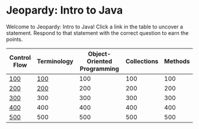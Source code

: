 # Jeopardy: Intro to Java

Welcome to Jeopardy: Intro to Java! Click a link in the table to uncover
a statement. Respond to that statement with the correct question to earn the
points.

| Control Flow | Terminology | Object-Oriented Programming | Collections | Methods |
| ------------ | ----------- | --------------------------- | ----------- | ------- |
| [100][1]     | [100][6]    | 100                         | 100         | 100     |
| [200][2]     | [200][7]    | 200                         | 200         | 200     |
| [300][3]     | 300         | 300                         | 300         | 300     |
| [400][4]     | 400         | 400                         | 400         | 400     |
| [500][5]     | 500         | 500                         | 500         | 500     |

[1]: control-flow/100.md
[2]: control-flow/200.md
[3]: control-flow/300.md
[4]: control-flow/400.md
[5]: control-flow/500.md
[6]: terminology/100.md
[7]: terminology/200.md
